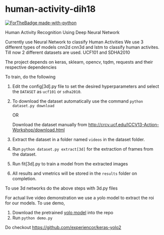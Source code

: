 
# human-activity-dih18
[![ForTheBadge made-with-python](https://forthebadge.com/images/badges/made-with-python.svg)](https://www.python.org/)

Human Activity Recognition Using Deep Neural Network

Currently use Neural Network to classify Human Activities
We use 3 different types of models cnn2d cnn3d and lstm to classify human activites.
Till now 2 different datasets are used. UCF101 and SDHA2010

The project depends on keras, sklearn, opencv, tqdm, requests and their respective dependencies

To train, do the following 
 1. Edit the config[3d].py file to set the desired hyperparameters and select the `DATASET` as `ucf101` or `sdha2010`.
 3. To download the dataset automatically use the command
    `python dataset.py download`
    
    OR
    
    Download the dataset manually from  http://crcv.ucf.edu/ICCV13-Action-Workshop/download.html
 4. Extract the dataset in a folder named `videos` in the dataset folder.
 5. Run `python dataset.py extract[3d]` for the extraction of frames from the dataset.
 6. Run fit[3d].py to train a model from the extracted images
 7. All results and vmetrics will be stored in the `results` folder on completion.
 
To use 3d networks do the above steps with 3d.py files
 
For actual live video demonstration we use a yolo model to extract the roi for our models.
To use demo,
 1. Download the pretrained [yolo model](https://drive.google.com/open?id=1ecI2V5rx1_uZ3cMY6q9yNDujfQo_opn1) into the repo
 2. Run `python demo.py`
 

Do checkout
https://github.com/experiencor/keras-yolo2
